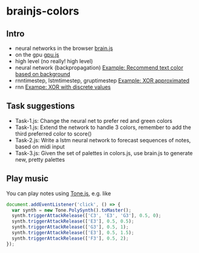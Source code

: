 # brainjs-colors

## Intro

- neural networks in the browser [brain.js](https://github.com/BrainJS/brain.js)
- on the gpu [gpu.js](https://github.com/gpujs/gpu.js)
- high level (no really! high level)
- neural network (backpropagation) [Example: Recommend text color based on background](https://github.com/BrainJS/brain.js#for-training-with-neuralnetwork)
- rnntimestep, lstmtimestep, gruptimestep [Example: XOR approximated](https://github.com/BrainJS/brain.js#for-training-with-rnntimestep-lstmtimestep-and-grutimestep)
- rnn [Exampe: XOR with discrete values](https://github.com/BrainJS/brain.js#examples)

## Task suggestions

- Task-1.js: Change the neural net to prefer red and green colors
- Task-1.js: Extend the network to handle 3 colors, remember to add the third preferred color to score()
- Task-2.js: Write a lstm neural network to forecast sequences of notes, based on midi input
- Task-3.js: Given the set of palettes in colors.js, use brain.js to generate new, pretty palettes

## Play music

You can play notes using [Tone.js](https://tonejs.github.io/), e.g. like

```js
document.addEventListener('click', () => {
  var synth = new Tone.PolySynth().toMaster();
  synth.triggerAttackRelease(['C3', 'E3', 'G3'], 0.5, 0);
  synth.triggerAttackRelease(['E3'], 0.5, 0.5);
  synth.triggerAttackRelease(['G3'], 0.5, 1);
  synth.triggerAttackRelease(['E3'], 0.5, 1.5);
  synth.triggerAttackRelease(['F3'], 0.5, 2);
});
```
